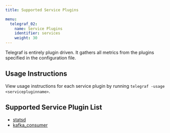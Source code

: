 ```yaml
---
title: Supported Service Plugins

menu:
  telegraf_02:
    name: Service Plugins
    identifier: services
    weight: 30
---
```


Telegraf is entirely plugin driven. It gathers all metrics from the plugins specified in the configuration file.

## Usage Instructions

View usage instructions for each service plugin by running `telegraf -usage <servicepluginname>`.

## Supported Service Plugin List

* [statsd](https://github.com/influxdb/telegraf/tree/master/plugins/inputs/statsd)
* [kafka_consumer](https://github.com/influxdb/telegraf/tree/master/plugins/inputs/kafka_consumer)

